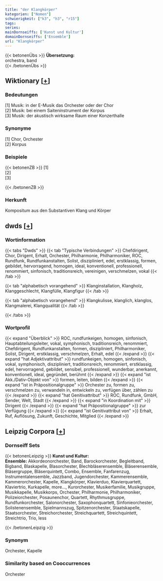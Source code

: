 ```yaml
---
title: "der Klangkörper"
kategorien: ["Nomen"]
schwierigkeit: ["k3", "h3", "r15"]
tags:
series:
mainDornseiffs: ['Kunst und Kultur']
domainDornseiffs: ['Ensemble']
url: "Klangkörper"
---
```


{{< betonenÜbs >}}
**Übersetzung:**  
orchestra, band  
{{< /betonenÜbs >}}

## Wiktionary [[+](https://de.wiktionary.org/wiki/Klangkörper)]

### Bedeutungen
[1] Musik: in der E-Musik das Orchester oder der Chor  
[2] Musik: bei einem Saiteninstrument der Korpus  
[3] Musik: der akustisch wirksame Raum einer Konzerthalle  

### Synonyme
[1] Chor, Orchester  
[2] Korpus  

### Beispiele
{{< betonenZB >}}
[1]  
[2]  
[3]  

{{< /betonenZB >}}
### Herkunft
Kompositum aus den Substantiven Klang und Körper  



## dwds [[+](https://www.dwds.de/wb/Klangkörper)]

### Wortinformation
{{< tabs "Dwds" >}}
{{< tab "Typische Verbindungen" >}}
Chefdirigent, Chor, Dirigent, Erhalt, Orchester, Philharmonie, Philharmoniker, ROC, Rundfunk, Rundfunkanstalten, Solist, diszipliniert, edel, erstklassig, formen, gebildet, hervorragend, homogen, ideal, konventionell, professionell, renommiert, sinfonisch, traditionsreich, vereinigen, verschmelzen, vokal
{{< /tab >}}

{{< tab "alphabetisch vorangehend" >}}
Klanginstallation, Klangholz, Klanggeschlecht, Klangfülle, Klangfigur
{{< /tab >}}

{{< tab "alphabetisch vorangehend" >}}
Klangkulisse, klanglich, klanglos, Klangmalerei, Klangqualität
{{< /tab >}}

{{< /tabs >}}

### Wortprofil
{{< expand "Überblick" >}} ROC, rundfunkeigen, homogen, sinfonisch, Hauptabteilungsleiter, vokal, symphonisch, traditionsreich, renommiert, Chefdirigent, Rundfunkanstalten, formen, diszipliniert, Philharmoniker, Solist, Dirigent, erstklassig, verschmelzen, Erhalt, edel {{< /expand >}}
{{< expand "hat Adjektivattribut" >}} rundfunkeigen, homogen, sinfonisch, vokal, symphonisch, diszipliniert, traditionsreich, renommiert, erstklassig, edel, hervorragend, gebildet, sensibel, professionell, wunderbar, anerkannt, konventionell, ideal, gegründet, berühmt {{< /expand >}}
{{< expand "ist Akk./Dativ-Objekt von" >}} formen, leiten, bilden {{< /expand >}}
{{< expand "ist in Präpositionalgruppe" >}} Orchester zu, formen zu, verschmelzen zu, verwandeln in, entwickeln zu, verfügen über, zählen zu {{< /expand >}}
{{< expand "hat Genitivattribut" >}} ROC, Rundfunk, GmbH, Sender, Welt, Stadt {{< /expand >}}
{{< expand "in Koordination mit" >}} Dirigent {{< /expand >}}
{{< expand "hat Präpositionalgruppe" >}} zur Verfügung {{< /expand >}}
{{< expand "ist Genitivattribut von" >}} Erhalt, Ruf, Auflösung, Zukunft, Geschichte, Mitglied {{< /expand >}}

## Leipzig Corpora [[+](https://corpora.uni-leipzig.de/en/res?word=Klangkörper&corpusId=deu_newscrawl-public_2018)]

### Dornseiff Sets
{{< betonenLeipzig >}}
**Kunst und Kultur:**  
**Ensemble:** Akkordeonorchester, Band, Barockorchester, Begleitband, Bigband, Blaskapelle, Blasorchester, Blechbläserensemble, Bläserensemble, Bläsergruppe, Bläserquintett, Combo, Ensemble, Fanfarenzug, Instrumentalensemble, Jazzband, Jugendorchester, Kammerensemble, Kammerorchester, Kapelle, Klangkörper, Klavierduo, Klavierquartett, Klaviertrio, Kurkapelle, more..., Kurorchester, Musikerfamilie, Musikgruppe, Musikkapelle, Musikkorps, Orchester, Philharmonie, Philharmoniker, Polizeiorchester, Posaunenchor, Quartett, Rhythmusgruppe, Rundfunkorchester, Salonorchester, Saxophonquartett, Sinfonieorchester, Solistenensemble, Spielmannszug, Spitzenorchester, Staatskapelle, Staatsorchester, Streichorchester, Streichquartett, Streichquintett, Streichtrio, Trio, less  

{{< /betonenLeipzig >}}

### Synonym
Orchester, Kapelle


### Similarity based on Cooccurrences
Orchester

